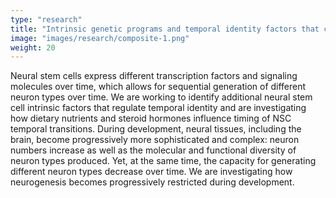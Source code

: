 ```yaml
---
type: "research"
title: "Intrinsic genetic programs and temporal identity factors that control neural stem proliferation timing and neuronal diversity"
image: "images/research/composite-1.png"
weight: 20
---
```

Neural stem cells express different transcription factors and signaling molecules over time, which allows for sequential generation of different neuron types over time. We are working to identify additional neural stem cell intrinsic factors that regulate temporal identity and are investigating how dietary nutrients and steroid hormones influence timing of NSC temporal transitions. During development, neural tissues, including the brain, become progressively more sophisticated and complex: neuron numbers increase as well as the molecular and functional diversity of neuron types produced. Yet, at the same time, the capacity for generating different neuron types decrease over time. We are investigating how neurogenesis becomes progressively restricted during development.